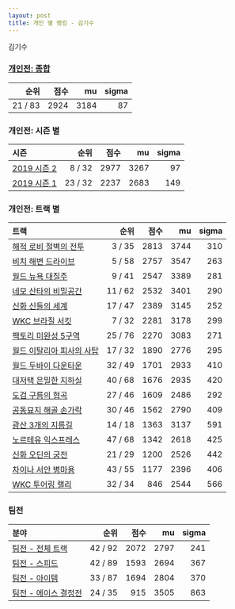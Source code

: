 ```yaml
---
layout: post
title: 개인 별 랭킹 - 김기수
---
```


김기수

### [개인전: 종합](../singles-full)

| 순위 | 점수 | mu | sigma |
|---:|---:|---:|---:|
| 21 / 83 | 2924 | 3184 | 87 |

### 개인전: 시즌 별

| 시즌 | 순위 | 점수 | mu | sigma |
|:---|---:|---:|---:|---:|
| [2019 시즌 2](../singles-s2019_2) | 8 / 32 | 2977 | 3267 | 97 |
| [2019 시즌 1](../singles-s2019_1) | 23 / 32 | 2237 | 2683 | 149 |

### 개인전: 트랙 별

| 트랙 | 순위 | 점수 | mu | sigma |
|:---|---:|---:|---:|---:|
| [해적 로비 절벽의 전투](../lobby) | 3 / 35 | 2813 | 3744 | 310 |
| [비치 해변 드라이브](../haebyun) | 5 / 58 | 2757 | 3547 | 263 |
| [월드 뉴욕 대질주](../newyork) | 9 / 41 | 2547 | 3389 | 281 |
| [네모 산타의 비밀공간](../santa) | 11 / 62 | 2532 | 3401 | 290 |
| [신화 신들의 세계](../shinsegye) | 17 / 47 | 2389 | 3145 | 252 |
| [WKC 브라질 서킷](../brazil) | 7 / 32 | 2281 | 3178 | 299 |
| [팩토리 미완성 5구역](../district5) | 25 / 76 | 2270 | 3083 | 271 |
| [월드 이탈리아 피사의 사탑](../pizza) | 17 / 32 | 1890 | 2776 | 295 |
| [월드 두바이 다운타운](../dubai) | 32 / 49 | 1701 | 2933 | 410 |
| [대저택 은밀한 지하실](../jeotaek) | 40 / 68 | 1676 | 2935 | 420 |
| [도검 구름의 협곡](../hyupgog) | 27 / 46 | 1609 | 2486 | 292 |
| [공동묘지 해골 손가락](../haeson) | 30 / 46 | 1562 | 2790 | 409 |
| [광산 3개의 지름길](../gwangsamji) | 14 / 18 | 1363 | 3137 | 591 |
| [노르테유 익스프레스](../noex) | 47 / 68 | 1342 | 2618 | 425 |
| [신화 오딘의 궁전](../odin) | 21 / 29 | 1200 | 2526 | 442 |
| [차이나 서안 병마용](../byeongma) | 43 / 55 | 1177 | 2396 | 406 |
| [WKC 투어링 랠리](../rally) | 32 / 34 | 846 | 2544 | 566 |

### 팀전

| 분야 | 순위 | 점수 | mu | sigma |
|:---|---:|---:|---:|---:|
| [팀전 - 전체 트랙](../team-full) | 42 / 92 | 2072 | 2797 | 241 |
| [팀전 - 스피드](../team-speed) | 42 / 89 | 1593 | 2694 | 367 |
| [팀전 - 아이템](../team-item) | 33 / 87 | 1694 | 2804 | 370 |
| [팀전 - 에이스 결정전](../team-ace) | 24 / 35 | 915 | 3505 | 863 |
